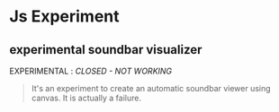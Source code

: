 # Js Experiment

## experimental soundbar visualizer

EXPERIMENTAL : *CLOSED - NOT WORKING*

> It's an experiment to create an automatic soundbar viewer using canvas. It is actually a failure.
